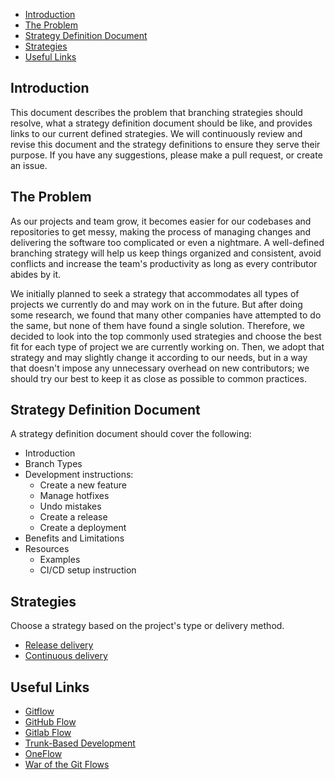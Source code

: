 - [Introduction](#introduction)
- [The Problem](#the-problem)
- [Strategy Definition Document](#strategy-definition-document)
- [Strategies](#strategies)
- [Useful Links](#useful-links)

## Introduction
This document describes the problem that branching strategies should resolve, what a strategy definition document should be like, and provides links to our current defined strategies. We will continuously review and revise this document and the strategy definitions to ensure they serve their purpose. If you have any suggestions, please make a pull request, or create an issue.

## The Problem
As our projects and team grow, it becomes easier for our codebases and repositories to get messy, making the process of managing changes and delivering the software too complicated or even a nightmare. A well-defined branching strategy will help us keep things organized and consistent, avoid conflicts and increase the team's productivity as long as every contributor abides by it.

We initially planned to seek a strategy that accommodates all types of projects we currently do and may work on in the future. But after doing some research, we found that many other companies have attempted to do the same, but none of them have found a single solution. Therefore, we decided to look into the top commonly used strategies and choose the best fit for each type of project we are currently working on. Then, we adopt that strategy and may slightly change it according to our needs, but in a way that doesn't impose any unnecessary overhead on new contributors; we should try our best to keep it as close as possible to common practices.

## Strategy Definition Document
A strategy definition document should cover the following:

- Introduction
- Branch Types
- Development instructions:
  - Create a new feature
  - Manage hotfixes
  - Undo mistakes
  - Create a release
  - Create a deployment 
- Benefits and Limitations 
- Resources
  - Examples
  - CI/CD setup instruction

## Strategies
Choose a strategy based on the project's type or delivery method.

- [Release delivery](/release-delivery.md)
- [Continuous delivery](/continuous-delivery.md)


## Useful Links
- [Gitflow](https://nvie.com/posts/a-successful-git-branching-model/)
- [GitHub Flow](https://githubflow.github.io/)
- [Gitlab Flow](https://docs.gitlab.com/ee/topics/gitlab_flow.html)
- [Trunk-Based Development](https://trunkbaseddevelopment.com/)
- [OneFlow](https://www.endoflineblog.com/oneflow-a-git-branching-model-and-workflow)
- [War of the Git Flows](https://dev.to/scottshipp/war-of-the-git-flows-3ec2)
